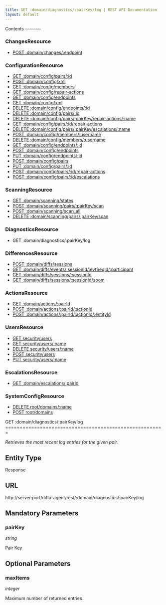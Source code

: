 ```yaml
---
title: GET :domain/diagnostics/:pairKey/log | REST API Documentation
layout: default
---
```


<div id="menu" markdown="1">
Contents
--------

### ChangesResource

* [POST :domain/changes/:endpoint](/doc/rest/p_domain/changes/post/p_endpoint)

### ConfigurationResource

* [GET :domain/config/pairs/:id](/doc/rest/p_domain/config/get/pairs/p_id)
* [POST :domain/config/xml](/doc/rest/p_domain/config/post/xml)
* [GET :domain/config/members](/doc/rest/p_domain/config/get/members)
* [GET :domain/config/repair-actions](/doc/rest/p_domain/config/get/repair-actions)
* [GET :domain/config/endpoints](/doc/rest/p_domain/config/get/endpoints)
* [GET :domain/config/xml](/doc/rest/p_domain/config/get/xml)
* [DELETE :domain/config/endpoints/:id](/doc/rest/p_domain/config/delete/endpoints/p_id)
* [DELETE :domain/config/pairs/:id](/doc/rest/p_domain/config/delete/pairs/p_id)
* [DELETE :domain/config/pairs/:pairKey/repair-actions/:name](/doc/rest/p_domain/config/delete/pairs/p_pairKey/repair-actions/p_name)
* [GET :domain/config/pairs/:id/repair-actions](/doc/rest/p_domain/config/get/pairs/p_id/repair-actions)
* [DELETE :domain/config/pairs/:pairKey/escalations/:name](/doc/rest/p_domain/config/delete/pairs/p_pairKey/escalations/p_name)
* [POST :domain/config/members/:username](/doc/rest/p_domain/config/post/members/p_username)
* [DELETE :domain/config/members/:username](/doc/rest/p_domain/config/delete/members/p_username)
* [GET :domain/config/endpoints/:id](/doc/rest/p_domain/config/get/endpoints/p_id)
* [POST :domain/config/endpoints](/doc/rest/p_domain/config/post/endpoints)
* [PUT :domain/config/endpoints/:id](/doc/rest/p_domain/config/put/endpoints/p_id)
* [POST :domain/config/pairs](/doc/rest/p_domain/config/post/pairs)
* [PUT :domain/config/pairs/:id](/doc/rest/p_domain/config/put/pairs/p_id)
* [POST :domain/config/pairs/:id/repair-actions](/doc/rest/p_domain/config/post/pairs/p_id/repair-actions)
* [POST :domain/config/pairs/:id/escalations](/doc/rest/p_domain/config/post/pairs/p_id/escalations)

### ScanningResource

* [GET :domain/scanning/states](/doc/rest/p_domain/scanning/get/states)
* [POST :domain/scanning/pairs/:pairKey/scan](/doc/rest/p_domain/scanning/post/pairs/p_pairKey/scan)
* [POST :domain/scanning/scan_all](/doc/rest/p_domain/scanning/post/scan_all)
* [DELETE :domain/scanning/pairs/:pairKey/scan](/doc/rest/p_domain/scanning/delete/pairs/p_pairKey/scan)

### DiagnosticsResource

* GET :domain/diagnostics/:pairKey/log

### DifferencesResource

* [POST :domain/diffs/sessions](/doc/rest/p_domain/diffs/post/sessions)
* [GET :domain/diffs/events/:sessionId/:evtSeqId/:participant](/doc/rest/p_domain/diffs/get/events/p_sessionId/p_evtSeqId/p_participant)
* [GET :domain/diffs/sessions/:sessionId](/doc/rest/p_domain/diffs/get/sessions/p_sessionId)
* [GET :domain/diffs/sessions/:sessionId/zoom](/doc/rest/p_domain/diffs/get/sessions/p_sessionId/zoom)

### ActionsResource

* [GET :domain/actions/:pairId](/doc/rest/p_domain/actions/get/p_pairId)
* [POST :domain/actions/:pairId/:actionId](/doc/rest/p_domain/actions/post/p_pairId/p_actionId)
* [POST :domain/actions/:pairId/:actionId/:entityId](/doc/rest/p_domain/actions/post/p_pairId/p_actionId/p_entityId)

### UsersResource

* [GET security/users](/doc/rest/security/get/users)
* [GET security/users/:name](/doc/rest/security/get/users/p_name)
* [DELETE security/users/:name](/doc/rest/security/delete/users/p_name)
* [POST security/users](/doc/rest/security/post/users)
* [PUT security/users/:name](/doc/rest/security/put/users/p_name)

### EscalationsResource

* [GET :domain/escalations/:pairId](/doc/rest/p_domain/escalations/get/p_pairId)

### SystemConfigResource

* [DELETE root/domains/:name](/doc/rest/root/delete/p_domains/p_name)
* [POST root/domains](/doc/rest/root/post/p_domains)


</div>

<div id="resources" markdown="1">
GET :domain/diagnostics/:pairKey/log
=======================================================

<em>Retrieves the most recent log entries for the given pair.</em>

Entity Type
-----------
Response

URL
---
http://server:port/diffa-agent/rest/:domain/diagnostics/:pairKey/log

 
Mandatory Parameters
--------------------

### pairKey

*string*

Pair Key

 
Optional Parameters
-------------------

### maxItems

*integer*

Maximum number of returned entries

</div>
